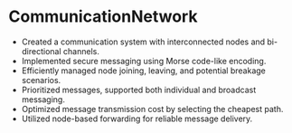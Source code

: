 # CommunicationNetwork


- Created a communication system with interconnected nodes and bi-directional channels.
- Implemented secure messaging using Morse code-like encoding.
- Efficiently managed node joining, leaving, and potential breakage scenarios.
- Prioritized messages, supported both individual and broadcast messaging.
- Optimized message transmission cost by selecting the cheapest path.
- Utilized node-based forwarding for reliable message delivery.
